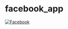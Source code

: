 # facebook_app

[![Facebook](https://github.com/user-attachments/assets/d282393e-9fe2-4d1b-8f71-a978dfe64dd9)](https://drive.google.com/file/d/1sx1cqRV0hhW-ChJQQwAtbKCuuZrqEbwn/view?usp=sharing)
